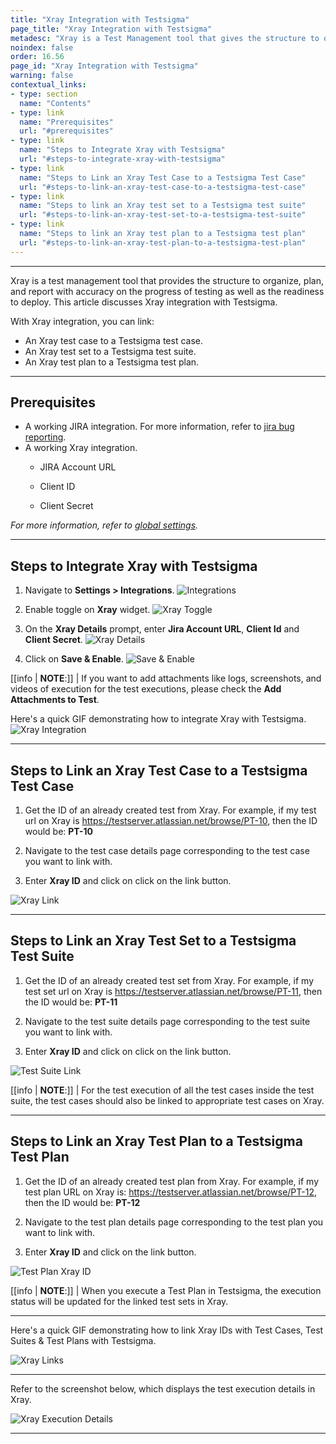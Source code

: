 ```yaml
---
title: "Xray Integration with Testsigma"
page_title: "Xray Integration with Testsigma"
metadesc: "Xray is a Test Management tool that gives the structure to organize, plan, and report the progress of testing. Learn how to integrate Xray with Testsigma"
noindex: false
order: 16.56
page_id: "Xray Integration with Testsigma"
warning: false
contextual_links:
- type: section
  name: "Contents"
- type: link
  name: "Prerequisites"
  url: "#prerequisites"
- type: link
  name: "Steps to Integrate Xray with Testsigma"
  url: "#steps-to-integrate-xray-with-testsigma"
- type: link
  name: "Steps to Link an Xray Test Case to a Testsigma Test Case"
  url: "#steps-to-link-an-xray-test-case-to-a-testsigma-test-case"
- type: link
  name: "Steps to link an Xray test set to a Testsigma test suite"
  url: "#steps-to-link-an-xray-test-set-to-a-testsigma-test-suite"
- type: link
  name: "Steps to link an Xray test plan to a Testsigma test plan"
  url: "#steps-to-link-an-xray-test-plan-to-a-testsigma-test-plan"
---
```


---

Xray is a test management tool that provides the structure to organize, plan, and report with accuracy on the progress of testing as well as the readiness to deploy. This article discusses Xray integration with Testsigma.

With Xray integration, you can link:
- An Xray test case to a Testsigma test case.
- An Xray test set to a Testsigma test suite.
- An Xray test plan to a Testsigma test plan.

---
 
## **Prerequisites**
- A working JIRA integration. For more information, refer to [jira bug reporting](https://testsigma.com/docs/integrations/bug-reporting/jira/).
- A working Xray integration. 
    - JIRA Account URL

    - Client ID

    - Client Secret 

*For more information, refer to [global settings](https://docs.getxray.app/display/XRAYCLOUD/Global+Settings%3A+API+Keys).*

---
 
## **Steps to Integrate Xray with Testsigma** 
1. Navigate to **Settings > Integrations**.
![Integrations](https://s3.amazonaws.com/static-docs.testsigma.com/new_images/projects/applications/xaryintn.png)

1. Enable toggle on **Xray** widget.
![Xray Toggle](https://s3.amazonaws.com/static-docs.testsigma.com/new_images/projects/applications/xraytgl.png)

1. On the **Xray Details** prompt, enter **Jira Account URL**, **Client Id** and **Client Secret**.
![Xray Details](https://s3.amazonaws.com/static-docs.testsigma.com/new_images/projects/applications/xraydtls.png)

1. Click on **Save & Enable**.
![Save & Enable](https://s3.amazonaws.com/static-docs.testsigma.com/new_images/projects/applications/xraadtls.png)

[[info | **NOTE**:]]
| If you want to add attachments like logs, screenshots, and videos of execution for the test executions, please check the **Add Attachments to Test**.

Here's a quick GIF demonstrating how to integrate Xray with Testsigma. 
![Xray Integration](https://s3.amazonaws.com/static-docs.testsigma.com/new_images/projects/applications/xrayint.gif)

---

## **Steps to Link an Xray Test Case to a Testsigma Test Case**

1. Get the ID of an already created test from Xray. For example, if my test url on Xray is https://testserver.atlassian.net/browse/PT-10, then the ID would be: **PT-10**

2. Navigate to the test case details page corresponding to the test case you want to link with.

3. Enter **Xray ID** and click on click on the link button. 

![Xray Link](https://s3.amazonaws.com/static-docs.testsigma.com/new_images/projects/applications/xraylink2.png)

---

## **Steps to Link an Xray Test Set to a Testsigma Test Suite**

1. Get the ID of an already created test set from Xray. For example, if my test set url on Xray is https://testserver.atlassian.net/browse/PT-11, then the ID would be: **PT-11**

2. Navigate to the test suite details page corresponding to the test suite you want to link with.

3. Enter **Xray ID** and click on click on the link button. 

![Test Suite Link](https://s3.amazonaws.com/static-docs.testsigma.com/new_images/projects/applications/tspt11.png)

[[info | **NOTE**:]]
| For the test execution of all the test cases inside the test suite, the test cases should also be linked to appropriate test cases on Xray.

---

## **Steps to Link an Xray Test Plan to a Testsigma Test Plan**

1. Get the ID of an already created test plan from Xray. For example, if my test plan URL on Xray is: https://testserver.atlassian.net/browse/PT-12, then the ID would be: **PT-12**


2. Navigate to the test plan details page corresponding to the test plan you want to link with.


3. Enter **Xray ID** and click on the link button.

![Test Plan Xray ID](https://s3.amazonaws.com/static-docs.testsigma.com/new_images/projects/applications/tppt12.png)

[[info | **NOTE**:]]
| When you execute a Test Plan in Testsigma, the execution status will be updated for the linked test sets in Xray. 

---

Here's a quick GIF demonstrating how to link Xray IDs with Test Cases, Test Suites & Test Plans with Testsigma.

![Xray Links](https://s3.amazonaws.com/static-docs.testsigma.com/new_images/projects/applications/tcstsstpsxray.gif)

---


Refer to the screenshot below, which displays the test execution details in Xray.

![Xray Execution Details](https://s3.amazonaws.com/static-docs.testsigma.com/new_images/projects/applications/xrayimgn.png)


---


